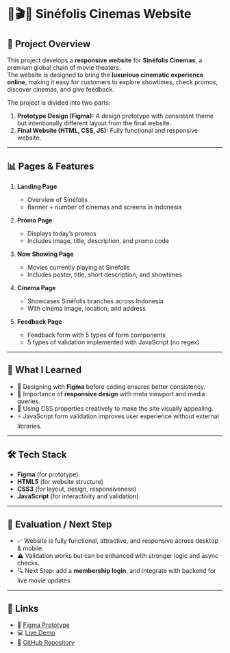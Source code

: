 
# 🍿🎬✨ Sinéfolis Cinemas Website

## 📂 Project Overview
This project develops a **responsive website** for **Sinéfolis Cinemas**, a premium global chain of movie theaters.  
The website is designed to bring the **luxurious cinematic experience online**, making it easy for customers to explore showtimes, check promos, discover cinemas, and give feedback.

The project is divided into two parts:
1. **Prototype Design (Figma):** A design prototype with consistent theme but intentionally different layout from the final website.  
2. **Final Website (HTML, CSS, JS):** Fully functional and responsive website.  

---

## 📊 Pages & Features
1. **Landing Page**  
   - Overview of Sinéfolis  
   - Banner + number of cinemas and screens in Indonesia  

2. **Promo Page**  
   - Displays today’s promos  
   - Includes image, title, description, and promo code  

3. **Now Showing Page**  
   - Movies currently playing at Sinéfolis  
   - Includes poster, title, short description, and showtimes  

4. **Cinema Page**  
   - Showcases Sinéfolis branches across Indonesia  
   - With cinema image, location, and address  

5. **Feedback Page**  
   - Feedback form with 5 types of form components  
   - 5 types of validation implemented with JavaScript (no regex)  

---

## 🎯 What I Learned
- 🍿 Designing with **Figma** before coding ensures better consistency.  
- 📱 Importance of **responsive design** with meta viewport and media queries.  
- 🎨 Using CSS properties creatively to make the site visually appealing.  
- ⚡ JavaScript form validation improves user experience without external libraries.  

---

## 🛠 Tech Stack
- **Figma** (for prototype)  
- **HTML5** (for website structure)  
- **CSS3** (for layout, design, responsiveness)  
- **JavaScript** (for interactivity and validation)  

---

## 📌 Evaluation / Next Step
- ✅ Website is fully functional, attractive, and responsive across desktop & mobile.  
- ⚠️ Validation works but can be enhanced with stronger logic and async checks.  
- 🔍 Next Step: add a **membership login**, and integrate with backend for live movie updates.  

---

## 🔗 Links
- 🎨 [Figma Prototype](https://www.figma.com/your-link-here)  
- 💻 [Live Demo](https://your-live-demo-link.netlify.app/)  
- 📂 [GitHub Repository](https://github.com/yourusername/sinefolis-website)  
